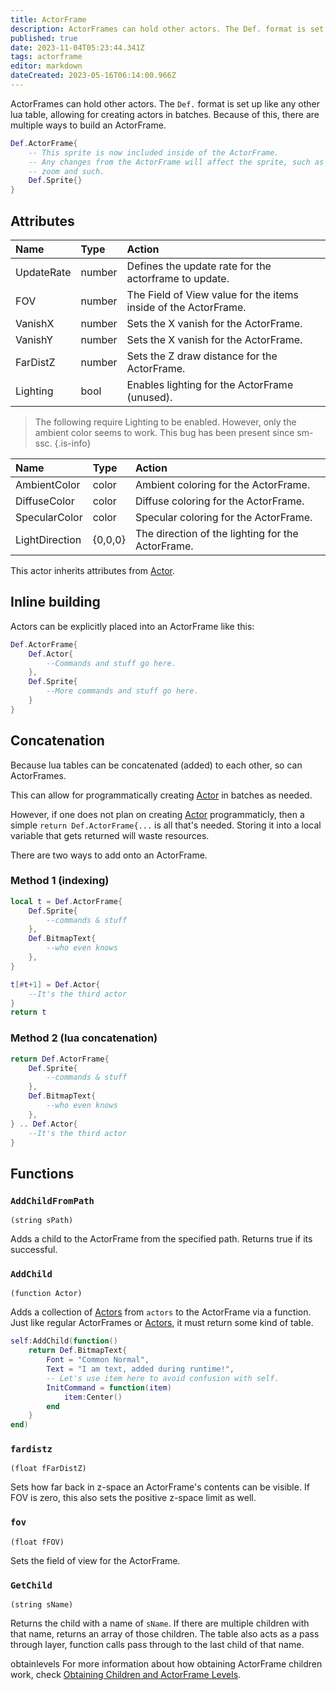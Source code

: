 ```yaml
---
title: ActorFrame
description: ActorFrames can hold other actors. The Def. format is set up like any other lua table, allowing for creating actors in batches.
published: true
date: 2023-11-04T05:23:44.341Z
tags: actorframe
editor: markdown
dateCreated: 2023-05-16T06:14:00.966Z
---
```


ActorFrames can hold other actors. The ``Def.`` format is set up like any other lua table, allowing for creating actors in batches. Because of this, there are multiple ways to build an ActorFrame.

```lua
Def.ActorFrame{
    -- This sprite is now included inside of the ActorFrame.
    -- Any changes from the ActorFrame will affect the sprite, such as position, rotation,
    -- zoom and such.
    Def.Sprite{}
}
```

## Attributes
| Name | Type | Action |
| :--- | :--- | :----- |
UpdateRate | number | Defines the update rate for the actorframe to update.
FOV | number | The Field of View value for the items inside of the ActorFrame.
VanishX | number | Sets the X vanish for the ActorFrame.
VanishY | number | Sets the X vanish for the ActorFrame.
FarDistZ | number | Sets the Z draw distance for the ActorFrame.
Lighting | bool | Enables lighting for the ActorFrame (unused).

> The following require Lighting to be enabled. However, only the ambient color seems to work. This bug has been present since sm-ssc.
{.is-info}

| Name | Type | Action |
| :--- | :--- | :----- |
AmbientColor | color | Ambient coloring for the ActorFrame.
DiffuseColor | color | Diffuse coloring for the ActorFrame.
SpecularColor | color | Specular coloring for the ActorFrame.
LightDirection | {0,0,0} | The direction of the lighting for the ActorFrame.

This actor inherits attributes from [Actor](/en/dev/actors/actortypes/actor).

## Inline building

Actors can be explicitly placed into an ActorFrame like this:
```lua
Def.ActorFrame{
	Def.Actor{
		--Commands and stuff go here.
	},
	Def.Sprite{
		--More commands and stuff go here.
	}
}
```

## Concatenation

Because lua tables can be concatenated (added) to each other, so can ActorFrames.

This can allow for programmatically creating [Actor](/en/dev/actors/actortypes/actor) in batches as needed.

However, if one does not plan on creating [Actor](/en/dev/actors/actortypes/actor) programmaticly, then a simple `return Def.ActorFrame{...` is all that's needed. Storing it into a local variable that gets returned will waste resources.

There are two ways to add onto an ActorFrame.

<!-- TODO: There's probably better ways to show this. -->
### Method 1 (indexing)
```lua
local t = Def.ActorFrame{
	Def.Sprite{
		--commands & stuff
	},
	Def.BitmapText{
		--who even knows
	},
}

t[#t+1] = Def.Actor{
	--It's the third actor
}
return t
```

### Method 2 (lua concatenation)
```lua
return Def.ActorFrame{
	Def.Sprite{
		--commands & stuff
	},
	Def.BitmapText{
		--who even knows
	},
} .. Def.Actor{
	--It's the third actor
}
```

## Functions

### `AddChildFromPath`
`(string sPath)`

Adds a child to the ActorFrame from the specified path. Returns true if its successful.

### `AddChild`
`(function Actor)`

Adds a collection of [Actors](/en/dev/actors/actortypes/actor) from `actors` to the ActorFrame via a function.
Just like regular ActorFrames or [Actors](/en/dev/actors/actortypes/actor), it must return some kind of table.

```lua
self:AddChild(function()
	return Def.BitmapText{
		Font = "Common Normal",
		Text = "I am text, added during runtime!",
		-- Let's use item here to avoid confusion with self.
		InitCommand = function(item)
			item:Center()
		end
	}
end)
```

### `fardistz`
`(float fFarDistZ)`

Sets how far back in z-space an ActorFrame's contents can be visible.
If FOV is zero, this also sets the positive z-space limit as well.

### `fov`
`(float fFOV)`

Sets the field of view for the ActorFrame.

### `GetChild`
`(string sName)`

Returns the child with a name of <code>sName</code>.
If there are multiple children with that name, returns an array of those children.
The table also acts as a pass through layer, function calls pass through to the last child of that name.

obtainlevels
For more information about how obtaining ActorFrame children work, check [Obtaining Children and ActorFrame Levels](/en/dev/actors/actortypes/actor#obtaining-childs-and-actorframe-levels).